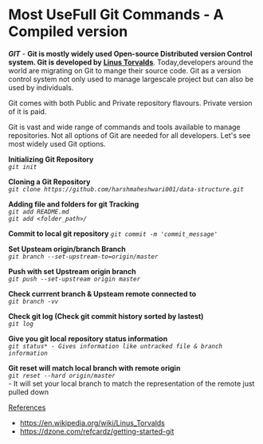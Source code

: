 
# Most UseFull Git Commands - A Compiled version

***GIT*** - **Git is mostly widely used Open-source Distributed version Control system. Git is developed by [Linus Torvalds](https://en.wikipedia.org/wiki/Linus_Torvalds)**. Today,developers around the world are migrating on Git to mange their 
source code. Git as a version control system not only used to manage largescale project but can also be used by individuals.

Git comes with both Public and Private repository flavours. Private version of it is paid.

Git is vast and wide range of commands and tools available to manage repositories. Not all options of Git are needed 
for all developers. Let's see most widely used Git options.

**Initializing Git Repository**   
*```git init```*

**Cloning a Git Repository**   
*```git clone https://github.com/harshmaheshwari001/data-structure.git```*

**Adding file and folders for git Tracking**    
*```git add README.md```*  
*```git add <folder_path>/```*  

**Commit to local git repository**
*```git commit -m 'commit_message'```*  

**Set Upsteam origin/branch Branch**  
*```git branch --set-upstream-to=origin/master```*  

**Push with set Upstream origin branch**  
*```git push --set-upstream origin master```*

**Check currrent branch & Upsteam remote connected to**  
*```git branch -vv```*   

**Check git log (Check git commit history sorted by lastest)**  
*```git log```* 

**Give you git local repository status information**  
*```git status* - Gives information like untracked file & branch information```*    

**Git reset will match local branch with remote origin**   
*```git reset --hard origin/master```*  
    - It will set your local branch to match the representation of the remote just pulled down 

[References](#reference_link)
* https://en.wikipedia.org/wiki/Linus_Torvalds 
* https://dzone.com/refcardz/getting-started-git 
